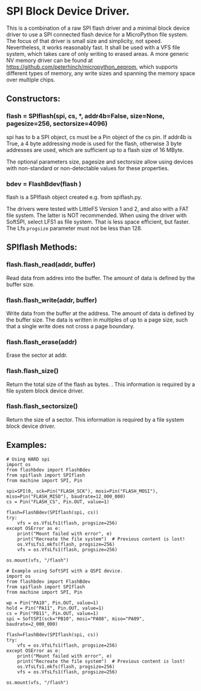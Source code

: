 # SPI Block Device Driver.

This is a combination of a raw SPI flash driver and a 
minimal block device driver to use a SPI connected flash
device for a MicroPython file system. The focus of that driver is
small size and simplicity, not speed. Nevertheless, it works 
reasonably fast. It shall be used with a VFS file system, which
takes care of only writing to erased areas.
A more generic NV memory driver can be found at
https://github.com/peterhinch/micropython_eeprom, which supports
different types of memory, any write sizes and spanning the memory
space over multiple chips.


## Constructors:

### flash = SPIflash(spi, cs, *, addr4b=False, size=None, pagesize=256, sectorsize=4096)

spi has to b a SPI object, cs must be a Pin object of the cs pin. If
addr4b is True, a 4 byte addressing mode is used for the flash, otherwise
3 byte addresses are used, which are sufficient up to a flash size of
16 MByte. 

The optional parameters size, pagesize and sectorsize allow using devices with
non-standard or non-detectable values for these properties.

### bdev = FlashBdev(flash )

flash is a SPIflash object created e.g. from spiflash.py.

The drivers were tested with LittleFS Version 1 and 2, and also with a FAT
file system. The latter is NOT recommended. When using the driver with
SoftSPI, select LFS1 as file system. That is less space efficient, but faster.
The Lfs `progsize` parameter must not be less than 128.

##  SPIflash Methods:

### flash.flash_read(addr, buffer)

Read data from addres into the buffer. The amount of data is defined by the buffer
size.

### flash.flash_write(addr, buffer)

Write data from the buffer at the address. The amount of data is defined by the buffer
size. The data is written in multiples of up to a page size, such that a single
write does not cross a page boundary.

### flash.flash_erase(addr)

Erase the sector at addr.


### flash.flash_size()

Return the total size of the flash as bytes. . This information is required by a file
system block device driver.

### flash.flash_sectorsize()

Return the size of a sector. This information is required by a file system block device driver.


## Examples:

```
# Using HARD spi
import os
from flashbdev import FlashBdev
from spiflash import SPIflash
from machine import SPI, Pin

spi=SPI(0, sck=Pin("FLASH_SCK"), mosi=Pin("FLASH_MOSI"), miso=Pin("FLASH_MISO"), baudrate=12_000_000)
cs = Pin("FLASH_CS", Pin.OUT, value=1)

flash=FlashBdev(SPIflash(spi, cs))
try:
    vfs = os.VfsLfs1(flash, progsize=256)
except OSError as e:
    print("Mount failed with error", e)
    print("Recreate the file system")  # Previous content is lost!
    os.VfsLfs1.mkfs(flash, progsize=256)
    vfs = os.VfsLfs1(flash, progsize=256)

os.mount(vfs, "/flash")
```

```
# Example using SoftSPI with a QSPI device.
import os
from flashbdev import FlashBdev
from spiflash import SPIflash
from machine import SPI, Pin

wp = Pin("PA10", Pin.OUT, value=1)
hold = Pin("PA11", Pin.OUT, value=1)
cs = Pin("PB11", Pin.OUT, value=1)
spi = SoftSPI(sck="PB10", mosi="PA08", miso="PA09", baudrate=2_000_000)

flash=FlashBdev(SPIflash(spi, cs))
try:
    vfs = os.VfsLfs1(flash, progsize=256)
except OSError as e:
    print("Mount failed with error", e)
    print("Recreate the file system")  # Previous content is lost!
    os.VfsLfs1.mkfs(flash, progsize=256)
    vfs = os.VfsLfs1(flash, progsize=256)

os.mount(vfs, "/flash")
```